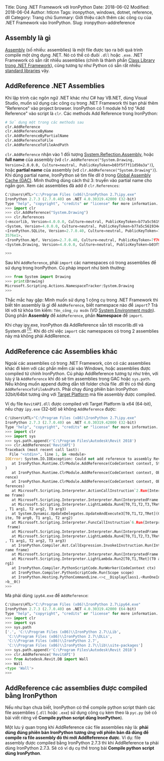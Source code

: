 Title: Dùng .NET Framework với IronPython
Date: 2018-06-02
Modified: 2018-06-04
Author: htlcnn
Tags: ironpython, windows, dotnet, reference, dll
Category: Trang chủ
Summary: Giới thiệu cách thêm các công cụ của .NET Framework vào IronPython.
Slug: ironpython-addreference


## Assembly là gì
[Assembly](https://msdn.microsoft.com/en-us/library/ms973231.aspx#assenamesp_topic4) (số nhiều: assemblies) là một file được tạo ra bởi quá trình compile một ứng dụng .NET. Nó có thể có đuôi `.dll` hoặc `.exe`. .NET Framework có sẵn rất nhiều assemblies (chính là thành phần [Class Library trong .NET Framework](https://msdn.microsoft.com/en-us/library/gg145045.aspx)), cũng tương tự như Python có sẵn rất nhiều [standard libraries](https://docs.python.org/3/library/index.html) vậy.

## AddReference .NET Assemblies
Khi lập trình các ngôn ngữ .NET khác như C# hay VB.NET, dùng Visual Studio, muốn sử dụng các công cụ trong .NET Framework thì bạn phải thêm "Reference" vào project browser. IronPython có 1 module hỗ trợ "Add Reference" vào script là `clr`. Các methods Add Reference trong IronPython:
```python
# Sử dụng một trong các methods sau
clr.AddReference
clr.AddReferenceByName
clr.AddReferenceByPartialName
clr.AddReferenceToFile
clr.AddReferenceToFileAndPath
```
`clr.AddReference` nhận vào 1 đối tượng [System.Reflection.Assembly](https://msdn.microsoft.com/en-us/library/system.reflection.assembly(v=vs.110).aspx), hoặc **full name** của assembly (vd `clr.AddReference("System.Drawing, Version=2.0.0.0, Culture=neutral, PublicKeyToken=b03f5f7f11d50a3a")`), hoặc **partial name** của assembly (vd `clr.AddReference("System.Drawing")`). Khi dùng partial name, IronPython sẽ tìm file dll ở trong [Global Assembly Cache (GAC)](https://docs.microsoft.com/en-us/dotnet/framework/app-domains/gac). Mình thường dùng cách thứ 3: truyền vào partial name cho ngắn gọn.
Xem các assemblies đã add ở `clr.References`:
```python
C:\Users\HTL>"c:\Program Files (x86)\IronPython 2.7\ipy.exe"
IronPython 2.7.3 (2.7.0.40) on .NET 4.0.30319.42000 (32-bit)
Type "help", "copyright", "credits" or "license" for more information.
>>> import clr
>>> clr.AddReference("System.Drawing")
>>> clr.References
(<mscorlib, Version=4.0.0.0, Culture=neutral, PublicKeyToken=b77a5c561934e089>,
<System, Version=4.0.0.0, Culture=neutral, PublicKeyToken=b77a5c561934e089>,
<IronPython.SQLite, Version=2.7.0.40, Culture=neutral, PublicKeyToken=7f709c5b71
3576e1>,
<IronPython.Wpf, Version=2.7.0.40, Culture=neutral, PublicKeyToken=7f709c5b713576e1>,
<System.Drawing, Version=4.0.0.0, Culture=neutral, PublicKeyToken=b03f5f7f11d50a3a>)

>>>
```
Sau khi `AddReference`, phải `import` các namespaces có trong assemblies để sử dụng trong IronPython. Cú pháp import như bình thường:
```python
>>> from System import Drawing
>>> print(Drawing)
Microsoft.Scripting.Actions.NamespaceTracker:System.Drawing
>>>
```
Thắc mắc hay gặp: Mình muốn sử dụng 1 công cụ trong .NET Framework thì biết tên assembly là gì để `AddReference`, biết namespace nào để `import`? Trả lời với từ khóa tìm kiếm: `Tên_công_cụ msdn` (VD [System Environment msdn](http://lmgtfy.com/?s=d&q=System+Environment+msdn)). Dùng phần **Assembly** để `AddReference`, phần **Namespace** để `import`.

Khi chạy ipy.exe, IronPython đã AddReference sẵn tới mscorlib.dll và System.dll [<sup>[1]</sup>](http://ironpython.net/documentation/dotnet/dotnet.html#assemblies-loaded-by-default). Khi đó chỉ việc `import` các namespaces có trong 2 assemblies này mà không phải AddRerence.

## AddReference các Assemblies khác
Ngoài các assemblies có trong .NET Framework, còn có các assemblies khác đi kèm với các phần mềm cài vào Windows, hoặc assemblies được compiled từ chính IronPython. Cú pháp AddReference tương tự như trên, với lưu ý là `AddReference` khi đó sẽ tìm assemblies trong GAC hoặc `sys.path`. Nếu không muốn append đường dẫn tới folder chứa file .dll thì có thể dùng `AddReferenceToFileAndPath`. Phải chạy đúng phiên bản IronPython 32bit/64bit tương ứng với [Target Platform](https://msdn.microsoft.com/en-us/library/hh264221.aspx#Target%20Platform) mà file assembly được compiled.

Ví dụ file `RevitAPI.dll` được compiled với Target Platform là x64 (64-bit), nếu chạy `ipy.exe` (32-bit) sẽ không `AddReference` được:
```python
C:\Users\HTL>"C:\Program Files (x86)\IronPython 2.7\ipy.exe"
IronPython 2.7.3 (2.7.0.40) on .NET 4.0.30319.42000 (32-bit)
Type "help", "copyright", "credits" or "license" for more information.
>>> import clr
>>> import sys
>>> sys.path.append(r'C:\Program Files\Autodesk\Revit 2018')
>>> clr.AddReference('RevitAPI')
Traceback (most recent call last):
  File "<stdin>", line 1, in <module>
IOError: System.IO.IOException: Could not add reference to assembly RevitAPI
   at IronPython.Runtime.ClrModule.AddReference(CodeContext context, String name
)
   at IronPython.Runtime.ClrModule.AddReference(CodeContext context, Object refe
rence)
   at IronPython.Runtime.ClrModule.AddReference(CodeContext context, Object[] re
ferences)
   at Microsoft.Scripting.Interpreter.ActionCallInstruction`2.Run(InterpretedFra
me frame)
   at Microsoft.Scripting.Interpreter.Interpreter.Run(InterpretedFrame frame)
   at Microsoft.Scripting.Interpreter.LightLambda.Run4[T0,T1,T2,T3,TRet](T0 arg0
, T1 arg1, T2 arg2, T3 arg3)
   at System.Dynamic.UpdateDelegates.UpdateAndExecute3[T0,T1,T2,TRet](CallSite s
ite, T0 arg0, T1 arg1, T2 arg2)
   at Microsoft.Scripting.Interpreter.FuncCallInstruction`6.Run(InterpretedFrame
 frame)
   at Microsoft.Scripting.Interpreter.Interpreter.Run(InterpretedFrame frame)
   at Microsoft.Scripting.Interpreter.LightLambda.Run4[T0,T1,T2,T3,TRet](T0 arg0
, T1 arg1, T2 arg2, T3 arg3)
   at IronPython.Compiler.Ast.CallExpression.Invoke1Instruction.Run(InterpretedF
rame frame)
   at Microsoft.Scripting.Interpreter.Interpreter.Run(InterpretedFrame frame)
   at Microsoft.Scripting.Interpreter.LightLambda.Run2[T0,T1,TRet](T0 arg0, T1 a
rg1)
   at IronPython.Compiler.PythonScriptCode.RunWorker(CodeContext ctx)
   at IronPython.Compiler.PythonScriptCode.Run(Scope scope)
   at IronPython.Hosting.PythonCommandLine.<>c__DisplayClass1.<RunOneInteraction
>b__0()
>>>
```

Mà phải dùng `ipy64.exe` để `AddReference`:
```python
C:\Users\HTL>"C:\Program Files (x86)\IronPython 2.7\ipy64.exe"
IronPython 2.7.3 (2.7.0.40) on .NET 4.0.30319.42000 (64-bit)
Type "help", "copyright", "credits" or "license" for more information.
>>> import clr
>>> import sys
>>> sys.path
['.', 'C:\\Program Files (x86)\\IronPython 2.7\\Lib',
 'C:\\Program Files (x86)\\IronPython 2.7\\DLLs',
 'C:\\Program Files (x86)\\IronPython 2.7',
 'C:\\Program Files (x86)\\IronPython 2.7\\lib\\site-packages']
>>> sys.path.append(r'C:\Program Files\Autodesk\Revit 2018')
>>> clr.AddReference('RevitAPI')
>>> from Autodesk.Revit.DB import Wall
>>> Wall
<type 'Wall'>
>>>
```

## AddReference các assemblies được compiled bằng IronPython
Nếu như bạn chưa biết, IronPython có thể compile python script thành các file assemblies (`.dll` hoặc `.exe`) sử dụng công cụ kèm theo là `pyc.py` (sẽ có bài viết riêng về **Compile python script dùng IronPython**).

Một lưu ý quan trọng khi AddReference các file assemblies này là: **phải dùng đúng phiên bản IronPython tương ứng với phiên bản đã dùng để compile ra file assembly đó thì mới AddReference được**. Ví dụ: file assembly được compiled bằng IronPython 2.7.3 thì khi AddReference ta phải dùng IronPython 2.7.3. Sẽ có ví dụ cụ thể trong bài **Compile python script dùng IronPython**.

